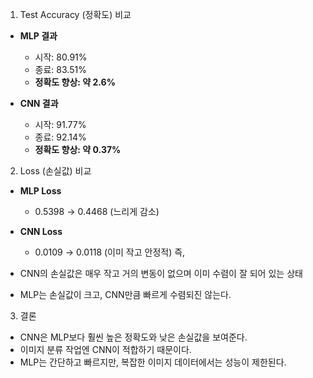1. Test Accuracy (정확도) 비교

- **MLP 결과**
    * 시작: 80.91%
    * 종료: 83.51%
    * **정확도 향상: 약 2.6%**

- **CNN 결과**
    * 시작: 91.77%
    * 종료: 92.14%
    * **정확도 향상: 약 0.37%**

2. Loss (손실값) 비교

- **MLP Loss**
    * 0.5398 → 0.4468 (느리게 감소)

- **CNN Loss**
    * 0.0109 → 0.0118 (이미 작고 안정적)
즉, 
- CNN의 손실값은 매우 작고 거의 변동이 없으며 이미 수렴이 잘 되어 있는 상태
- MLP는 손실값이 크고, CNN만큼 빠르게 수렴되진 않는다.

3. 결론

- CNN은 MLP보다 훨씬 높은 정확도와 낮은 손실값을 보여준다.
- 이미지 분류 작업엔 CNN이 적합하기 때문이다.
- MLP는 간단하고 빠르지만, 복잡한 이미지 데이터에서는 성능이 제한된다.